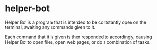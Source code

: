 # helper-bot

Helper Bot is a program that is intended to be contstantly open on the terminal, awaiting any commands given to it.

Each command that it is given is then responded to accordingly, causing Helper Bot to open files, open web pages, or do a combination of tasks.
